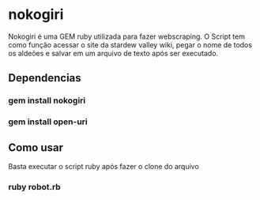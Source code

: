 # nokogiri
Nokogiri é uma GEM ruby utilizada para fazer webscraping. O Script tem como função acessar o site da stardew valley wiki, pegar o nome de todos os aldeões e salvar em um arquivo de texto após ser executado.

## Dependencias
### gem install nokogiri

### gem install open-uri

## Como usar
Basta executar o script ruby após fazer o clone  do arquivo

### ruby robot.rb
